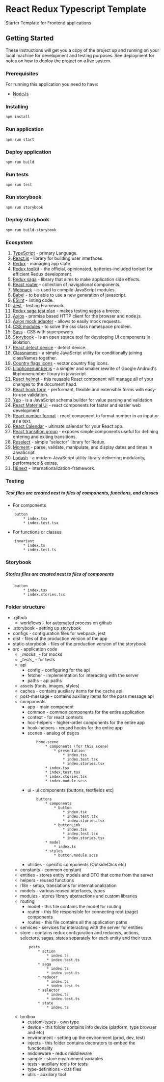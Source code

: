 # React Redux Typescript Template

Starter Template for Frontend applications

## Getting Started

These instructions will get you a copy of the project up and running on your local machine for development and testing purposes. See deployment for notes on how to deploy the project on a live system.

### Prerequisites

For running this application you need to have:
* [NodeJs](https://nodejs.org/en/)

### Installing
```
npm install
```

### Run application
```
npm run start
```

### Deploy application
```
npm run build
```

### Run tests
```
npm run test
```

### Run storybook
```
npm run storybook
```

### Deploy storybook
```
npm run build-storybook
```

### Ecosystem

1. [TypeScript](https://typescriptlang.org/) - primary Language.
1. [React.js](https://reactjs.org/) - library for building user interfaces.
1. [Redux](https://redux.js.org/) - managing app state.
1. [Redux toolkit](https://redux-toolkit.js.org/) - the official, opinionated, batteries-included toolset for efficient Redux development.
1. [Redux saga](https://redux-saga.js.org/) - library that aims to make application side effects.
1. [React router](https://reactrouter.com/) - collection of navigational components.
1. [Webpack](https://webpack.js.org/) - is used to compile JavaScript modules.
1. [Babel](https://babeljs.io/) - to be able to use a new generation of javascript.
1. [ESlint](https://eslint.org/) - linting code.
1. [Jest](https://jestjs.io/) - testing Framework.
1. [Redux saga test plan](https://github.com/jfairbank/redux-saga-test-plan) - makes testing sagas a breeze.
1. [Axios](https://github.com/axios/axios) - promise based HTTP client for the browser and node.js.
1. [Axios mock adapter](https://github.com/ctimmerm/axios-mock-adapter) - allows to easily mock requests.
1. [CSS modules](https://github.com/css-modules/css-modules) - to solve the css class namespace problem.
1. [Sass](https://sass-lang.com/) - CSS with superpowers.
1. [Storybook](https://storybook.js.org/) - is an open source tool for developing UI components in isolation.
1. [React detect device](https://github.com/duskload/react-device-detect) - detect device.
1. [Classnames](https://github.com/JedWatson/classnames) - a simple JavaScript utility for conditionally joining classNames together.
1. [Country flags icons](https://gitlab.com/catamphetamine/country-flag-icons) - vector country flag icons.
1. [Libphonenumber js](https://github.com/catamphetamine/libphonenumber-js) - a simpler and smaller rewrite of Google Android's libphonenumber library in javascript.
1. [React helmet](https://github.com/nfl/react-helmet) - this reusable React component will manage all of your changes to the document head.
1. [React hook form](https://react-hook-form.com/) - performant, flexible and extensible forms with easy-to-use validation.
1. [Yup](https://github.com/jquense/yup) - is a JavaScript schema builder for value parsing and validation.
1. [React Material UI](https://material-ui.com/) - react components for faster and easier web development
1. [React number format](https://github.com/s-yadav/react-number-format) - react component to format number in an input or as a text.
1. [React Calendar](https://github.com/wojtekmaj/react-calendar) - ultimate calendar for your React app.
1. [React transition group](https://reactcommunity.org/react-transition-group/) - exposes simple components useful for defining entering and exiting transitions.
1. [Reselect](https://github.com/reduxjs/reselect) - simple “selector” library for Redux.
1. [Moment](https://momentjs.com/) - parse, validate, manipulate, and display dates and times in JavaScript.
1. [Lodash](https://lodash.com/) - a modern JavaScript utility library delivering modularity, performance & extras.
1. [I18next](https://www.i18next.com/) - internationalization-framework.

### Testing
##### Test files are created next to files of components, functions, and classes

- For components
```
    button
        * index.tsx
        * index.test.tsx
```

- For functions or classes
```
    invariant
        * index.ts
        * index.test.ts
```

### Storybook
##### Stories files are created next to files of components
```
    button
        * index.tsx
        * index.stories.tsx
```

### Folder structure

* .github
    * workflows - for automated process on github
* .storybook - setting up storybook
* configs - configuration files for webpack, jest
* dist - files of the production version of the app
* static-storybook - files of the production version of the storybook
* src - application code
    * \__mocks__ - for mocks
    * \__tests__ - for tests
    * api
        * config - configuring for the api
        * fetcher - implementation for interacting with the server
        * paths - api paths
    * assets (fonts, images, styles)
    * caches - contains auxiliary items for the cache api
    * post-message - contains auxiliary items for the poss message api
    * components
        * app - main component
        * common - common components for the entire application
        * context - for react contexts
        * hoc-helpers - higher-order components for the entire app
        * hook-helpers - reused hooks for the entire app
        * scenes - analog of pages
            ```
                home-scene
                    * components (for this scene)
                        * presentation
                            * index.tss
                            * index.test.tsx
                            * index.stories.tsx
                    * index.tsx
                    * index.test.tsx
                    * index.stories.tsx
                    * index.module.scss
            ```
        * ui - ui components (buttons, textfields etc)
            ```
                buttons
                    * components
                        * button
                            * index.tsx
                            * index.test.tsx
                            * index.stories.tsx
                        * buttonLink
                            * index.tsx
                            * index.test.tsx
                            * index.stories.tsx
                    * model
                        * index.ts
                    * styles
                        * button.module.scss
            ```
        * utilities - specific components (OutsideClick etc)
    * constants - common constant
    * entities - stores entity models and DTO that come from the server
    * helpers - reused functions
    * i18n - setup, translations for internationalization
    * models - various reused interfaces, types
    * modules - stores library abstractions and custom libraries
    * routing
        * model - this file contains the model for routing
        * router - this file responsible for connecting root (page) components
        * routes - this file contains all the application paths
    * services - services for interacting with the server for entities
    * store - contains redux configuration and reducers, actions, selectors, sagas, states separately for each entity and their tests
        ```
            posts
                * action
                    * index.ts
                    * index.test.ts
                * saga
                    * index.ts
                    * index.test.ts
                * reducer
                    * index.ts
                    * index.test.ts
                * selector
                    * index.ts
                    * index.test.ts
                * state
                    * index.ts
        ```
    * toolbox
        * custom-types - own type
        * device - this folder contains info device (platform, type browser and etc)
        * environment - setting up the environment (prod, dev, test)
        * injects - this folder contains decorators to embed the functionality
        * middleware - redux middleware
        * sample - store environment variables
        * tests - auxiliary tools for tests
        * type-definitions - d.ts files
        * utils - auxiliary tool

